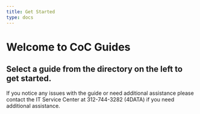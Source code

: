 ```yaml
---
title: Get Started
type: docs
---
```


# Welcome to CoC Guides


## Select a guide from the directory on the left to get started.

If you notice any issues with the guide or need additional assistance please contact the IT Service Center at 312-744-3282 (4DATA) if you need additional assistance.